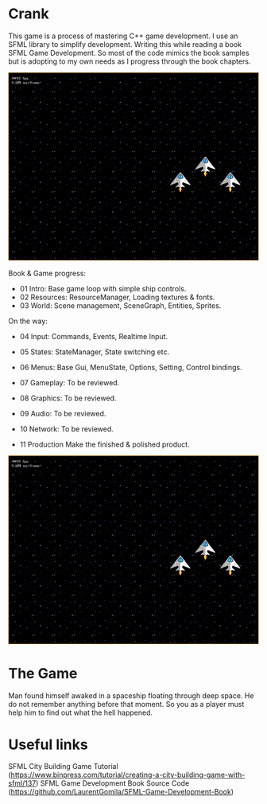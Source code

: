 Crank
=====

This game is a process of mastering C++ game development. I use an SFML library
to simplify development. Writing this while reading a book SFML Game Development.
So most of the code mimics the book samples but is adopting to my own needs as
I progress through the book chapters.

![Latest Screenshot](public/img/crank-world-15032015.png)

Book & Game progress:

* 01 Intro:         Base game loop with simple ship controls.
* 02 Resources:     ResourceManager, Loading textures & fonts.
* 03 World:         Scene management, SceneGraph, Entities, Sprites.

On the way:

* 04 Input:         Commands, Events, Realtime Input.
* 05 States:        StateManager, State switching etc.
* 06 Menus:         Base Gui, MenuState, Options, Setting, Control bindings.

* 07 Gameplay:      To be reviewed.
* 08 Graphics:      To be reviewed.
* 09 Audio:         To be reviewed.
* 10 Network:       To be reviewed.

* 11 Production     Make the finished & polished product.

![Latest Screenshot](public/img/crank-world-15032015.png)

# The Game

Man found himself awaked in a spaceship floating through deep space. He do not
remember anything before that moment. So you as a player must help him to find
out what the hell happened.

# Useful links

SFML City Building Game Tutorial (https://www.binpress.com/tutorial/creating-a-city-building-game-with-sfml/137)
SFML Game Development Book Source Code (https://github.com/LaurentGomila/SFML-Game-Development-Book)
